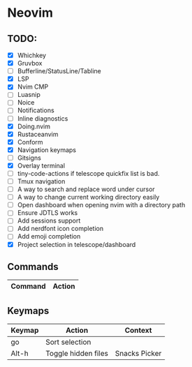 # Neovim

## TODO:

- [x] Whichkey
- [x] Gruvbox
- [ ] Bufferline/StatusLine/Tabline
- [x] LSP
- [x] Nvim CMP
- [ ] Luasnip
- [ ] Noice
- [ ] Notifications
- [ ] Inline diagnostics
- [x] Doing.nvim
- [x] Rustaceanvim
- [x] Conform
- [x] Navigation keymaps
- [ ] Gitsigns
- [x] Overlay terminal
- [ ] tiny-code-actions if telescope quickfix list is bad.
- [ ] Tmux navigation
- [ ] A way to search and replace word under cursor
- [ ] A way to change current working directory easily
- [ ] Open dashboard when opening nvim with a directory path
- [ ] Ensure JDTLS works
- [ ] Add sessions support
- [ ] Add nerdfont icon completion
- [ ] Add emoji completion
- [x] Project selection in telescope/dashboard

## Commands

| Command | Action |
| --- | --- |

## Keymaps

| Keymap | Action | Context|
| --- | --- | --- |
| go | Sort selection | |
| Alt-h | Toggle hidden files | Snacks Picker |
